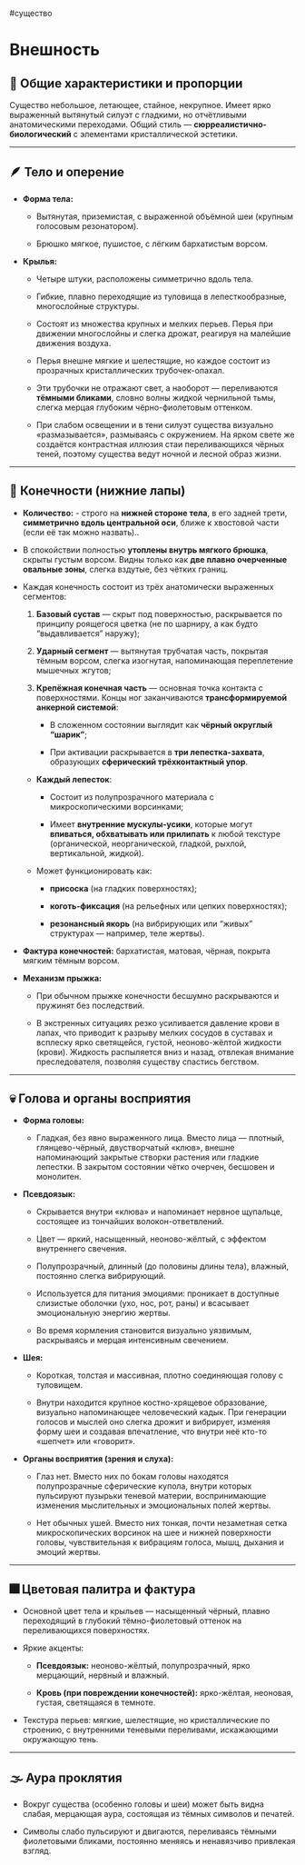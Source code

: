 #существо
# Внешность
## 🔹 Общие характеристики и пропорции

Существо небольшое, летающее, стайное, некрупное. Имеет ярко выраженный вытянутый силуэт с гладкими, но отчётливыми анатомическими переходами. Общий стиль — **сюрреалистично-биологический** с элементами кристаллической эстетики.

---

## 🪶 Тело и оперение

- **Форма тела:**
    
    - Вытянутая, приземистая, с выраженной объёмной шеи (крупным голосовым резонатором).
        
    - Брюшко мягкое, пушистое, с лёгким бархатистым ворсом.
        
- **Крылья:**
    
    - Четыре штуки, расположены симметрично вдоль тела.
        
    - Гибкие, плавно переходящие из туловища в лепесткообразные, многослойные структуры.
        
    - Состоят из множества крупных и мелких перьев. Перья при движении многослойны и слегка дрожат, реагируя на малейшие движения воздуха.
        
    - Перья внешне мягкие и шелестящие, но каждое состоит из прозрачных кристаллических трубочек-опахал.
        
    - Эти трубочки не отражают свет, а наоборот — переливаются **тёмными бликами**, словно волны жидкой чернильной тьмы, слегка мерцая глубоким чёрно-фиолетовым оттенком.
        
    - При слабом освещении и в тени силуэт существа визуально «размазывается», размываясь с окружением. На ярком свете же создаётся контрастная иллюзия стаи переливающихся чёрных теней, поэтому существа ведут ночной и лесной образ жизни.
        

---

## 🦵 Конечности (нижние лапы)

- **Количество:** - строго на **нижней стороне тела**, в его задней трети, **симметрично вдоль центральной оси**, ближе к хвостовой части (если её так можно назвать)..
    
- В спокойствии полностью **утоплены внутрь мягкого брюшка**, скрыты густым ворсом. Видны только как **две плавно очерченные овальные зоны**, слегка вздутые, без чётких границ.
		    

- Каждая конечность состоит из трёх анатомически выраженных сегментов:
    
    1. **Базовый сустав** — скрыт под поверхностью, раскрывается по принципу роящегося цветка (не по шарниру, а как будто “выдавливается” наружу);
        
    2. **Ударный сегмент** — вытянутая трубчатая часть, покрытая тёмным ворсом, слегка изогнутая, напоминающая переплетение мышечных жгутов;
        
    3. **Крепёжная конечная часть** — основная точка контакта с поверхностями. Концы ног заканчиваются **трансформируемой анкерной системой**:
    
	    - В сложенном состоянии выглядит как **чёрный округлый “шарик”**;
        
	    - При активации раскрывается в **три лепестка-захвата**, образующих **сферический трёхконтактный упор**.
        
	- **Каждый лепесток**:
    
	    - Состоит из полупрозрачного материала с микроскопическими ворсинками;
        
	    - Имеет **внутренние мускулы-усики**, которые могут **впиваться, обхватывать или прилипать** к любой текстуре (органической, неорганической, гладкой, рыхлой, вертикальной, жидкой).
        
	- Может функционировать как:
    
	    - **присоска** (на гладких поверхностях);
        
	    - **коготь-фиксация** (на рельефных или цепких поверхностях);
        
	    - **резонансный якорь** (на вибрирующих или “живых” структурах — например, теле жертвы).
        
- **Фактура конечностей:** бархатистая, матовая, чёрная, покрыта мягким тёмным ворсом.
    
- **Механизм прыжка:**
    
    - При обычном прыжке конечности бесшумно раскрываются и пружинят без последствий.
        
    - В экстренных ситуациях резко усиливается давление крови в лапах, что приводит к разрыву мелких сосудов в суставах и всплеску ярко светящейся, густой, неоново-жёлтой жидкости (крови). Жидкость распыляется вниз и назад, отвлекая внимание преследователя, позволяя существу спастись бегством.
        

---

## 💀 Голова и органы восприятия

- **Форма головы:**
    
    - Гладкая, без явно выраженного лица. Вместо лица — плотный, глянцево-чёрный, двустворчатый «клюв», внешне напоминающий закрытые створки растения или гладкие лепестки. В закрытом состоянии чётко очерчен, бесшовен и монолитен.
        
- **Псевдоязык:**
    
    - Скрывается внутри «клюва» и напоминает нервное щупальце, состоящее из тончайших волокон-ответвлений.
        
    - Цвет — яркий, насыщенный, неоново-жёлтый, с эффектом внутреннего свечения.
        
    - Полупрозрачный, длинный (до половины длины тела), влажный, постоянно слегка вибрирующий.
        
    - Используется для питания эмоциями: проникает в доступные слизистые оболочки (ухо, нос, рот, раны) и всасывает эмоциональную энергию жертвы.
        
    - Во время кормления становится визуально уязвимым, раскрываясь и мерцая интенсивным свечением.
        
- **Шея:**
    
    - Короткая, толстая и массивная, плотно соединяющая голову с туловищем.
        
    - Внутри находится крупное костно-хрящевое образование, визуально напоминающее человеческий кадык. При генерации голосов и мыслей оно слегка дрожит и вибрирует, изменяя форму шеи и создавая впечатление, что внутри неё кто-то «шепчет» или «говорит».
        
- **Органы восприятия (зрения и слуха):**
    
    - Глаз нет. Вместо них по бокам головы находятся полупрозрачные сферические купола, внутри которых пульсируют пузырьки теневой материи, воспринимающие изменения мыслительных и эмоциональных полей жертвы.
        
    - Нет обычных ушей. Вместо них тонкая, почти незаметная сетка микроскопических ворсинок на шее и нижней поверхности головы, чувствительная к вибрациям голоса, мышц, дыхания и эмоций жертвы.
        

---

## 🎆 Цветовая палитра и фактура

- Основной цвет тела и крыльев — насыщенный чёрный, плавно переходящий в глубокий тёмно-фиолетовый оттенок на переливающихся поверхностях.
    
- Яркие акценты:
    
    - **Псевдоязык:** неоново-жёлтый, полупрозрачный, ярко мерцающий, нервный и влажный.
        
    - **Кровь (при повреждении конечностей):** ярко-жёлтая, неоновая, густая, светящаяся в темноте.
        
- Текстура перьев: мягкие, шелестящие, но кристаллические по строению, с внутренними теневыми переливами, искажающими окружающую тень.
    

---

## 🌫 Аура проклятия

- Вокруг существа (особенно головы и шеи) может быть видна слабая, мерцающая аура, состоящая из тёмных символов и печатей.
    
- Символы слабо пульсируют и двигаются, переливаясь тёмными фиолетовыми бликами, постоянно меняясь и ненавязчиво привлекая взгляд.

